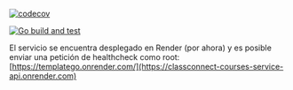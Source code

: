 [![codecov](https://codecov.io/gh/ClassConnect-2025C1/Classconnect-Courses-Service-Api/graph/badge.svg?token=dqci5qW1vZ)](https://codecov.io/gh/ClassConnect-2025C1/Classconnect-Courses-Service-Api)

[![Go build and test](https://github.com/ClassConnect-2025C1/Classconnect-Courses-Service-Api/actions/workflows/go.yml/badge.svg?branch=main)](https://github.com/ClassConnect-2025C1/Classconnect-Courses-Service-Api/actions/workflows/go.yml)

El servicio se encuentra desplegado en Render (por ahora) y es posible enviar una petición de healthcheck como root:
[https://templatego.onrender.com/](https://classconnect-courses-service-api.onrender.com)

